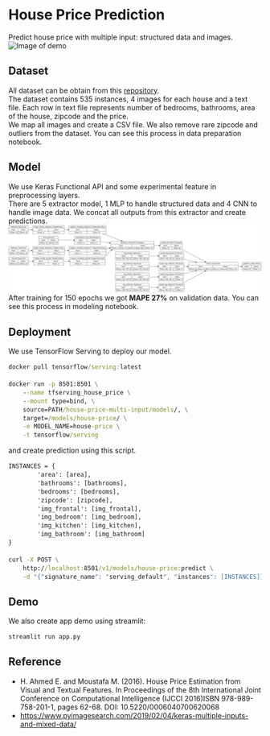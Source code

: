 # House Price Prediction

Predict house price with multiple input: structured data and images.\
![Image of demo](/images/demo.gif)

## Dataset
All dataset can be obtain from this [repository](https://github.com/emanhamed/Houses-dataset).\
The dataset contains 535 instances, 4 images for each house and a text file. Each row in text file represents number of bedrooms, bathrooms, area of the house, zipcode and the price.\
We map all images and create a CSV file. We also remove rare zipcode and outliers from the dataset. You can see this process in data preparation notebook.

## Model
We use Keras Functional API and some experimental feature in preprocessing layers.\
There are 5 extractor model, 1 MLP to handle structured data and 4 CNN to handle image data. We concat all outputs from this extractor and create predictions.
![Image of architecture](/images/model.png)
\
After training for 150 epochs we got **MAPE 27%** on validation data. You can see this process in modeling notebook.

## Deployment
We use TensorFlow Serving to deploy our model.
```cmd
docker pull tensorflow/serving:latest

docker run -p 8501:8501 \
	--name tfserving_house_price \
	--mount type=bind, \
	source=PATH/house-price-multi-input/models/, \
	target=/models/house-price/ \
	-e MODEL_NAME=house-price \
	-t tensorflow/serving
```
and create prediction using this script.
```cmd
INSTANCES = {
        'area': [area],
        'bathrooms': [bathrooms],
        'bedrooms': [bedrooms],
        'zipcode': [zipcode],
        'img_frontal': [img_frontal],
        'img_bedroom': [img_bedroom],
        'img_kitchen': [img_kitchen],
        'img_bathroom': [img_bathroom]
}

curl -X POST \
	http://localhost:8501/v1/models/house-price:predict \
	-d "{"signature_name": "serving_default", "instances": [INSTANCES]}"
```

## Demo
We also create app demo using streamlit:
```cmd
streamlit run app.py
```

## Reference
- H. Ahmed E. and Moustafa M. (2016). House Price Estimation from Visual and Textual Features. In Proceedings of the 8th International Joint Conference on Computational Intelligence (IJCCI 2016)ISBN 978-989-758-201-1, pages 62-68. DOI: 10.5220/0006040700620068
- https://www.pyimagesearch.com/2019/02/04/keras-multiple-inputs-and-mixed-data/